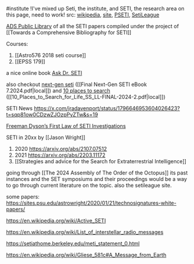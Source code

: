 #institute 
!I've mixed up Seti, the institute, and SETI, the research area on this page, need to work!
src: [wikipedia](https://en.wikipedia.org/wiki/SETI_Institute), [site](https://www.seti.org), [PSETI](https://www.pseti.psu.edu), [SetiLeague](http://www.setileague.org/index.html) 

[ADS Public Library](https://ui.adsabs.harvard.edu/public-libraries/k1BwfM56QgKbl6X-PXADqg) of all the SETI papers compiled under the project of [[Towards a Comprehensive Bibliography for SETI]] 

Courses:
1. [[Astro576 2018 seti course]]
2. [[EPSS 179]] 

a nice online book [Ask Dr. SETI](http://www.setileague.org/askdr/index.html) 

also checkout [next-gen seti](https://www.seti.org/sites/default/files/2024-07/Final%20Next-Gen%20SETI%20eBook%207.2024.pdf) ([[Final Next-Gen SETI eBook 7.2024.pdf|local]]) and [10 places to search](https://www.seti.org/sites/default/files/2024-02/10_Places_to_Search_for_Life_SS_LL-FINAL-2024-2.pdf) ([[10_Places_to_Search_for_Life_SS_LL-FINAL-2024-2.pdf|local]]) 

SETI News https://x.com/jradavenport/status/1796646953604026423?t=sqp81ow0CDzwZJOzpPyZTw&s=19

[Freeman Dyson’s First Law of SETI Investigations](https://sites.psu.edu/astrowright/2019/07/31/freeman-dysons-first-law-of-seti-investigations/) 

SETI in 20xx by [[Jason Wright]] 
1. 2020 https://arxiv.org/abs/2107.07512
2. 2021 https://arxiv.org/abs/2203.11172
3. [[Strategies and advice for the Search for Extraterrestrial Intelligence]] 

going through [[The 2024 Assembly of The Order of the Octopus]] its past instances and the SET symposiums and their proceedings would be a way to go through current literature on the topic. also the setileague site. 

some papers: https://sites.psu.edu/astrowright/2020/01/21/technosignatures-white-papers/

https://en.wikipedia.org/wiki/Active_SETI

https://en.wikipedia.org/wiki/List_of_interstellar_radio_messages

https://setiathome.berkeley.edu/meti_statement_0.html

https://en.wikipedia.org/wiki/Gliese_581c#A_Message_from_Earth

